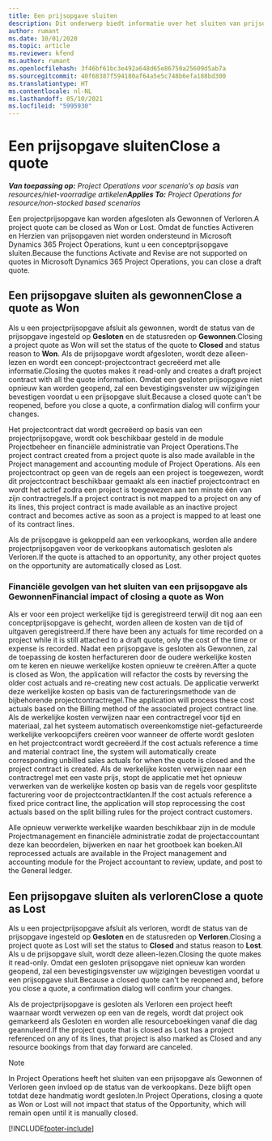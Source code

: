 ```yaml
---
title: Een prijsopgave sluiten
description: Dit onderwerp biedt informatie over het sluiten van prijsopgaven in Project Operations.
author: rumant
ms.date: 10/01/2020
ms.topic: article
ms.reviewer: kfend
ms.author: rumant
ms.openlocfilehash: 3f46bf61bc3e492a648d65e86750a25609d5ab7a
ms.sourcegitcommit: 40f68387f594180af64a5e5c748b6efa188bd300
ms.translationtype: HT
ms.contentlocale: nl-NL
ms.lasthandoff: 05/10/2021
ms.locfileid: "5995930"
---
```

# <a name="close-a-quote"></a><span data-ttu-id="78b6a-103">Een prijsopgave sluiten</span><span class="sxs-lookup"><span data-stu-id="78b6a-103">Close a quote</span></span>

<span data-ttu-id="78b6a-104">_**Van toepassing op:** Project Operations voor scenario's op basis van resources/niet-voorradige artikelen_</span><span class="sxs-lookup"><span data-stu-id="78b6a-104">_**Applies To:** Project Operations for resource/non-stocked based scenarios_</span></span>

<span data-ttu-id="78b6a-105">Een projectprijsopgave kan worden afgesloten als Gewonnen of Verloren.</span><span class="sxs-lookup"><span data-stu-id="78b6a-105">A project quote can be closed as Won or Lost.</span></span> <span data-ttu-id="78b6a-106">Omdat de functies Activeren en Herzien van prijsopgaven niet worden ondersteund in Microsoft Dynamics 365 Project Operations, kunt u een conceptprijsopgave sluiten.</span><span class="sxs-lookup"><span data-stu-id="78b6a-106">Because the functions Activate and Revise are not supported on quotes in Microsoft Dynamics 365 Project Operations, you can close a draft quote.</span></span>

## <a name="close-a-quote-as-won"></a><span data-ttu-id="78b6a-107">Een prijsopgave sluiten als gewonnen</span><span class="sxs-lookup"><span data-stu-id="78b6a-107">Close a quote as Won</span></span>

<span data-ttu-id="78b6a-108">Als u een projectprijsopgave afsluit als gewonnen, wordt de status van de prijsopgave ingesteld op **Gesloten** en de statusreden op **Gewonnen**.</span><span class="sxs-lookup"><span data-stu-id="78b6a-108">Closing a project quote as Won will set the status of the quote to **Closed** and status reason to **Won**.</span></span> <span data-ttu-id="78b6a-109">Als de prijsopgave wordt afgesloten, wordt deze alleen-lezen en wordt een concept-projectcontract gecreëerd met alle informatie.</span><span class="sxs-lookup"><span data-stu-id="78b6a-109">Closing the quotes makes it read-only and creates a draft project contract with all the quote information.</span></span> <span data-ttu-id="78b6a-110">Omdat een gesloten prijsopgave niet opnieuw kan worden geopend, zal een bevestigingsvenster uw wijzigingen bevestigen voordat u een prijsopgave sluit.</span><span class="sxs-lookup"><span data-stu-id="78b6a-110">Because a closed quote can't be reopened, before you close a quote, a confirmation dialog will confirm your changes.</span></span>

<span data-ttu-id="78b6a-111">Het projectcontract dat wordt gecreëerd op basis van een projectprijsopgave, wordt ook beschikbaar gesteld in de module Projectbeheer en financiële administratie van Project Operations.</span><span class="sxs-lookup"><span data-stu-id="78b6a-111">The project contract created from a project quote is also made available in the Project management and accounting module of Project Operations.</span></span> <span data-ttu-id="78b6a-112">Als een projectcontract op geen van de regels aan een project is toegewezen, wordt dit projectcontract beschikbaar gemaakt als een inactief projectcontract en wordt het actief zodra een project is toegewezen aan ten minste één van zijn contractregels.</span><span class="sxs-lookup"><span data-stu-id="78b6a-112">If a project contract is not mapped to a project on any of its lines, this project contract is made available as an inactive project contract and becomes active as soon as a project is mapped to at least one of its contract lines.</span></span>

<span data-ttu-id="78b6a-113">Als de prijsopgave is gekoppeld aan een verkoopkans, worden alle andere projectprijsopgaven voor de verkoopkans automatisch gesloten als Verloren.</span><span class="sxs-lookup"><span data-stu-id="78b6a-113">If the quote is attached to an opportunity, any other project quotes on the opportunity are automatically closed as Lost.</span></span>

### <a name="financial-impact-of-closing-a-quote-as-won"></a><span data-ttu-id="78b6a-114">Financiële gevolgen van het sluiten van een prijsopgave als Gewonnen</span><span class="sxs-lookup"><span data-stu-id="78b6a-114">Financial impact of closing a quote as Won</span></span>

<span data-ttu-id="78b6a-115">Als er voor een project werkelijke tijd is geregistreerd terwijl dit nog aan een conceptprijsopgave is gehecht, worden alleen de kosten van de tijd of uitgaven geregistreerd.</span><span class="sxs-lookup"><span data-stu-id="78b6a-115">If there have been any actuals for time recorded on a project while it is still attached to a draft quote, only the cost of the time or expense is recorded.</span></span> <span data-ttu-id="78b6a-116">Nadat een prijsopgave is gesloten als Gewonnen, zal de toepassing de kosten herfactureren door de oudere werkelijke kosten om te keren en nieuwe werkelijke kosten opnieuw te creëren.</span><span class="sxs-lookup"><span data-stu-id="78b6a-116">After a quote is closed as Won, the application will refactor the costs by reversing the older cost actuals and re-creating new cost actuals.</span></span> <span data-ttu-id="78b6a-117">De applicatie verwerkt deze werkelijke kosten op basis van de factureringsmethode van de bijbehorende projectcontractregel.</span><span class="sxs-lookup"><span data-stu-id="78b6a-117">The application will process these cost actuals based on the Billing method of the associated project contract line.</span></span> <span data-ttu-id="78b6a-118">Als de werkelijke kosten verwijzen naar een contractregel voor tijd en materiaal, zal het systeem automatisch overeenkomstige niet-gefactureerde werkelijke verkoopcijfers creëren voor wanneer de offerte wordt gesloten en het projectcontract wordt gecreëerd.</span><span class="sxs-lookup"><span data-stu-id="78b6a-118">If the cost actuals reference a time and material contract line, the system will automatically create corresponding unbilled sales actuals for when the quote is closed and the project contract is created.</span></span> <span data-ttu-id="78b6a-119">Als de werkelijke kosten verwijzen naar een contractregel met een vaste prijs, stopt de applicatie met het opnieuw verwerken van de werkelijke kosten op basis van de regels voor gesplitste facturering voor de projectcontractklanten.</span><span class="sxs-lookup"><span data-stu-id="78b6a-119">If the cost actuals reference a fixed price contract line, the application will stop reprocessing the cost actuals based on the split billing rules for the project contract customers.</span></span>

<span data-ttu-id="78b6a-120">Alle opnieuw verwerkte werkelijke waarden beschikbaar zijn in de module Projectmanagement en financiële administratie zodat de projectaccountant deze kan beoordelen, bijwerken en naar het grootboek kan boeken.</span><span class="sxs-lookup"><span data-stu-id="78b6a-120">All reprocessed actuals are available in the Project management and accounting module for the Project accountant to review, update, and post to the General ledger.</span></span> 

## <a name="close-a-quote-as-lost"></a><span data-ttu-id="78b6a-121">Een prijsopgave sluiten als verloren</span><span class="sxs-lookup"><span data-stu-id="78b6a-121">Close a quote as Lost</span></span>

<span data-ttu-id="78b6a-122">Als u een projectprijsopgave afsluit als verloren, wordt de status van de prijsopgave ingesteld op **Gesloten** en de statusreden op **Verloren**.</span><span class="sxs-lookup"><span data-stu-id="78b6a-122">Closing a project quote as Lost will set the status to **Closed** and status reason to **Lost**.</span></span> <span data-ttu-id="78b6a-123">Als u de prijsopgave sluit, wordt deze alleen-lezen.</span><span class="sxs-lookup"><span data-stu-id="78b6a-123">Closing the quote makes it read-only.</span></span> <span data-ttu-id="78b6a-124">Omdat een gesloten prijsopgave niet opnieuw kan worden geopend, zal een bevestigingsvenster uw wijzigingen bevestigen voordat u een prijsopgave sluit.</span><span class="sxs-lookup"><span data-stu-id="78b6a-124">Because a closed quote can't be reopened and, before you close a quote, a confirmation dialog will confirm your changes.</span></span>

<span data-ttu-id="78b6a-125">Als de projectprijsopgave is gesloten als Verloren een project heeft waarnaar wordt verwezen op een van de regels, wordt dat project ook gemarkeerd als Gesloten en worden alle resourceboekingen vanaf die dag geannuleerd.</span><span class="sxs-lookup"><span data-stu-id="78b6a-125">If the project quote that is closed as Lost has a project referenced on any of its lines, that project is also marked as Closed and any resource bookings from that day forward are canceled.</span></span>

> [!NOTE]
> <span data-ttu-id="78b6a-126">In Project Operations heeft het sluiten van een prijsopgave als Gewonnen of Verloren geen invloed op de status van de verkoopkans. Deze blijft open totdat deze handmatig wordt gesloten.</span><span class="sxs-lookup"><span data-stu-id="78b6a-126">In Project Operations, closing a quote as Won or Lost will not impact that status of the Opportunity, which will remain open until it is manually closed.</span></span>


[!INCLUDE[footer-include](../includes/footer-banner.md)]